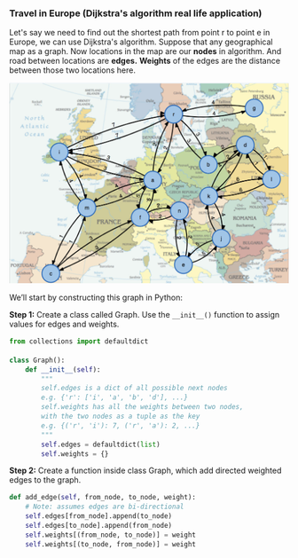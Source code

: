 <!--title={Dijkstra's Algorithm in Python}-->

<!--badges={Algorithms:15,Python:5}-->

<!--concepts={useOfGraphs, realLifeApplication, Dijkstra'sAlgorithm, Dijkstra'sdirected,}-->

### Travel in Europe (Dijkstra's algorithm real life application)

Let's say we need to find out the shortest path from point r to point e in Europe, we can use Dijkstra's algorithm.
Suppose that any geographical map as a graph. Now locations in the map are our **nodes** in algorithm.
And road between locations are **edges.** **Weights** of the edges are the distance between those two locations here.


![](../images/8.jpg)

We’ll start by constructing this graph in Python:

**Step 1:** Create a class called Graph. Use the `__init__()` function to assign values for edges and weights.

```python
from collections import defaultdict

class Graph():
    def __init__(self):
        """
        self.edges is a dict of all possible next nodes
        e.g. {'r': ['i', 'a', 'b', 'd'], ...}
        self.weights has all the weights between two nodes,
        with the two nodes as a tuple as the key
        e.g. {('r', 'i'): 7, ('r', 'a'): 2, ...}
        """
        self.edges = defaultdict(list)
        self.weights = {}
```

**Step 2:** Create a function inside class Graph, which add directed weighted edges to the graph.

```python
def add_edge(self, from_node, to_node, weight):
    # Note: assumes edges are bi-directional
    self.edges[from_node].append(to_node)
    self.edges[to_node].append(from_node)
    self.weights[(from_node, to_node)] = weight
    self.weights[(to_node, from_node)] = weight
```
